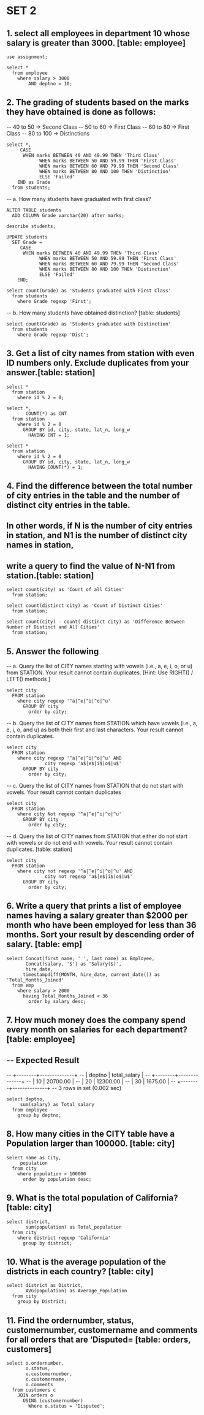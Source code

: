# SET 2

## 1. select all employees in department 10 whose salary is greater than 3000. [table: employee]

    use assignment;

    select *
      from employee
        where salary > 3000
            AND deptno = 10;

## 2. The grading of students based on the marks they have obtained is done as follows:

-- 40 to 50 -> Second Class
-- 50 to 60 -> First Class
-- 60 to 80 -> First Class
-- 80 to 100 -> Distinctions

    select *,
         CASE
          WHEN marks BETWEEN 40 AND 49.99 THEN 'Third Class'
                WHEN marks BETWEEN 50 AND 59.99 THEN 'First Class'
                WHEN marks BETWEEN 60 AND 79.99 THEN 'Second Class'
                WHEN marks BETWEEN 80 AND 100 THEN 'Distinction'
                ELSE 'Failed'
        END as Grade        
      from students;
    
-- a. How many students have graduated with first class?

    ALTER TABLE students
      ADD COLUMN Grade varchar(20) after marks;

    describe students;

    UPDATE students
      SET Grade = 
         CASE
          WHEN marks BETWEEN 40 AND 49.99 THEN 'Third Class'
                WHEN marks BETWEEN 50 AND 59.99 THEN 'First Class'
                WHEN marks BETWEEN 60 AND 79.99 THEN 'Second Class'
                WHEN marks BETWEEN 80 AND 100 THEN 'Distinction'
                ELSE 'Failed'
        END;

    select count(Grade) as 'Students graduated with First Class'
      from students
        where Grade regexp 'First';

-- b. How many students have obtained distinction? [table: students]

    select count(Grade) as 'Students graduated with Distinction'
      from students
        where Grade regexp 'Dist';
        
## 3. Get a list of city names from station with even ID numbers only. Exclude duplicates from your answer.[table: station]

    select *  
      from station
        where id % 2 = 0;

    select *,
           COUNT(*) as CNT	  
      from station
        where id % 2 = 0
          GROUP BY id, city, state, lat_n, long_w
            HAVING CNT = 1;

    select *	  
      from station
        where id % 2 = 0
          GROUP BY id, city, state, lat_n, long_w
            HAVING COUNT(*) = 1;
	
## 4. Find the difference between the total number of city entries in the table and the number of distinct city entries in the table.
## In other words, if N is the number of city entries in station, and N1 is the number of distinct city names in station, 
## write a query to find the value of N-N1 from station.[table: station]

    select count(city) as 'Count of all Cities'
      from station;

    select count(distinct city) as 'Count of Distinct Cities'
      from station;

    select count(city) - count( distinct city) as 'Difference Between Number of Distinct and All Cities'
      from station;
    
## 5. Answer the following
-- a. Query the list of CITY names starting with vowels (i.e., a, e, i, o, or u) from STATION. Your result cannot contain duplicates. [Hint: Use RIGHT() / LEFT() methods ]

    select city
      FROM station
        where city regexp '^a|^e|^i|^o|^u'
          GROUP BY city
            order by city;

-- b. Query the list of CITY names from STATION which have vowels (i.e., a, e, i, o, and u) as both their first and last characters. Your result cannot contain duplicates.

    select city
      FROM station
        where city regexp '^a|^e|^i|^o|^u' AND
                  city regexp 'a$|e$|i$|o$|u$'
          GROUP BY city
            order by city;
                
-- c. Query the list of CITY names from STATION that do not start with vowels. Your result cannot contain duplicates

    select city
      FROM station
        where city Not regexp '^a|^e|^i|^o|^u'
          GROUP BY city
            order by city;
			
-- d. Query the list of CITY names from STATION that either do not start with vowels or do not end with vowels. Your result cannot contain duplicates. [table: station]

    select city
      FROM station
        where city not regexp '^a|^e|^i|^o|^u' AND
                  city not regexp 'a$|e$|i$|o$|u$'
          GROUP BY city
            order by city;

## 6. Write a query that prints a list of employee names having a salary greater than $2000 per month who have been employed for less than 36 months. Sort your result by descending order of salary. [table: emp]

    select Concat(first_name, ' ', last_name) as Employee,
           Concat(salary, '$') as 'Salary($)',
           hire_date,
          timestampdiff(MONTH, hire_date, current_date()) as 'Total_Months_Joined'
      from emp
        where salary > 2000
          having Total_Months_Joined < 36
            order by salary desc;

## 7. How much money does the company spend every month on salaries for each department? [table: employee]

-- Expected Result
----------------------
-- +--------+--------------+
-- | deptno | total_salary |
-- +--------+--------------+
-- |     10 |     20700.00 |
-- |     20 |     12300.00 |
-- |     30 |      1675.00 |
-- +--------+--------------+
-- 3 rows in set (0.002 sec)

    select deptno,
         sum(salary) as Total_salary
      from employee
        group by deptno;
        
## 8. How many cities in the CITY table have a Population larger than 100000. [table: city]

    select name as City,
         population
      from city
        where population > 100000
          order by population desc;
            
## 9. What is the total population of California? [table: city]

    select district,
           sum(population) as Total_population
      from city
        where district regexp 'California'
          group by district;
            
## 10. What is the average population of the districts in each country? [table: city]

    select district as District,
           AVG(population) as Average_Population
      from city
        group by District;
        
## 11. Find the ordernumber, status, customernumber, customername and comments for all orders that are ‘Disputed=  [table: orders, customers]

    select o.ordernumber, 
           o.status, 
           o.customernumber, 
           c.customername, 
           o.comments
      from customers c 
        JOIN orders o
          USING (customernumber)
            Where o.status = 'Disputed';
